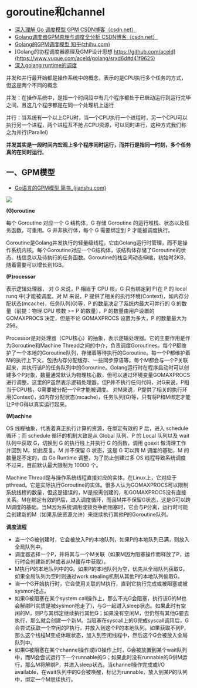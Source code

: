 # goroutine和channel

- [深入理解 Go 调度模型 GPM CSDN博客（csdn.net）](https://blog.csdn.net/weixin_41335923/article/details/124483409)
- [Golang调度器GPM原理与调度全分析 CSDN博客（csdn.net）](https://blog.csdn.net/flynetcn/article/details/126628952)
- [Golang的GPM调度模型 知乎(zhihu.com)](https://zhuanlan.zhihu.com/p/688644598)
- [Golang的协程调度器原理及GMP设计思想 https://github.com/aceld](https://www.yuque.com/aceld/golang/srxd6d#d41f9625)
- [深入golang runtime的调度](https://zboya.github.io/post/go_scheduler/)

并发和并行最开始都是操作系统中的概念，表示的是CPU执行多个任务的方式，但这是两个不同的概念

并发：在操作系统中，是指一个时间段中有几个程序都处于已启动运行到运行完毕之间，且这几个程序都是在同一个处理机上运行

并行：当系统有一个以上CPU时，当一个CPU执行一个进程时，另一个CPU可以执行另一个进程，两个进程互不抢占CPU资源，可以同时进行，这种方式我们称之为并行(Parallel)

**并发其实是一段时间内宏观上多个程序同时运行，而并行是指同一时刻，多个任务真的在同时运行**。

## 一、GPM模型

- [Go语言的GPM模型 简书_(jianshu.com)](https://www.jianshu.com/p/504d9eaf0fd1)

![](https://upload-images.jianshu.io/upload_images/13145841-5d7777384d1fff65.png)


**(G)oroutine**

每个 Goroutine 对应一个 G 结构体，G 存储 Goroutine 的运行堆栈、状态以及任务函数，可重用。G 并非执行体，每个 G 需要绑定到 P 才能被调度执行。

Goroutine是Golang并发执行的轻量级线程。它由Golang运行时管理，而不是操作系统内核。每个Goroutine对应一个G结构体，该结构体存储了Goroutine的状态、栈信息以及待执行的任务函数。Goroutine的栈空间动态伸缩，初始时2KB，随着需要可以增长到1GB。

**(P)rocessor**

表示逻辑处理器， 对 G 来说，P 相当于 CPU 核，G 只有绑定到 P(在 P 的 local runq 中)才能被调度。对 M 来说，P 提供了相关的执行环境(Context)，如内存分配状态(mcache)，任务队列(G)等，P 的数量决定了系统内最大可并行的 G 的数量（前提：物理 CPU 核数 >= P 的数量），P 的数量由用户设置的 GOMAXPROCS 决定，但是不论 GOMAXPROCS 设置为多大，P 的数量最大为 256。

Processor是对处理器（CPU核心）的抽象，表示逻辑处理器。它的主要作用是作为Goroutine和Machine Thread之间的中介，负责调度Goroutines。每个P都维护了一个本地的Goroutine队列，存储着等待执行的Goroutine。每一个P都维护着M的执行上下文，包括内存分配缓存、一些同步原语等。每个M都会与一个P关联起来，并执行该P的任务队列中的Goroutine。Golang运行时在程序启动时可以创建多个P对象，数量通常默认为物理核心数，但可以通过环境变量GOMAXPROCS进行调整。这里的P虽然表示逻辑处理器，但P并不执行任何代码，对G来说，P相当于CPU核，G需要被分配一个P才能被调度。 对M来说，P提供了相关的执行环境(Context)，如内存分配状态(mcache)，任务队列(G)等，只有将P和M绑定才能让P中G得以真实运行起来。

**(M)achine**

OS 线程抽象，代表着真正执行计算的资源，在绑定有效的 P 后，进入 schedule 循环；而 schedule 循环的机制大致是从 Global 队列、P 的 Local 队列以及 wait 队列中获取 G，切换到 G 的执行栈上并执行 G 的函数，调用 goexit 做清理工作并回到 M，如此反复。M 并不保留 G 状态，这是 G 可以跨 M 调度的基础，M 的数量是不定的，由 Go Runtime 调整，为了防止创建过多 OS 线程导致系统调度不过来，目前默认最大限制为 10000 个。

Machine Thread是与操作系统线程直接对应的实体。在Linux上，它对应于pthread。它是实际执行Goroutine的实体。很多人认为GOMAXPROCS可以限制系统线程的数量，但这是错误的，M是按需创建的，和GOMAXPROCS没有直接关系。M在绑定有效的P后，进入调度循环，而且M并不保留G状态，这是G可以跨M调度的基础。当M因为系统调用或锁竞争而阻塞时，它会与P分离，运行时可能会创建新的M（如果系统资源允许）来继续执行其他P的Goroutine队列。

**调度流程**

- 当一个G被创建时，它会被放入P的本地队列，如果P的本地队列已满，则放入全局队列中。
- 调度器选择一个P，并将其与一个M关联（如果M因为阻塞操作而释放了P，运行时会创建新的M或者从M缓存中获取）。
- M执行P的本地队列中的G。如果P的本地队列为空，优先从全局队列获取G，如果全局队列为空时则通过work stealing机制从其他P的本地队列偷取G。
- 当一个G开始执行时，它会使用关联的M执行，直到它执行完成或被阻塞或被sysmon抢占。
- 如果G被阻塞在某个system call操作上，那么不光G会阻塞，执行该G的M也会解绑P(实质是被sysmon抢走了)，与G一起进入sleep状态。如果此时有空闲的M，则P与其绑定继续执行其他G；如果没有空闲M，但仍然有其他G要去执行，那么就会创建一个新M。当阻塞在syscall上的G完成syscall调用后，G会尝试获取一个空闲的P执行，并放入到这个P的本地队列。如果获取不到P，那么这个线程M变成休眠状态，加入到空闲线程中，然后这个G会被放入全局队列中。
- 如果G被阻塞在某个channel操作或I/O操作上时，G会被放置到某个wait队列中，而M会尝试运行下一个runnable的G；如果此时没有runnable的G供M运行，那么M将解绑P，并进入sleep状态。当channel操作完成或I/O available，在wait队列中的G会被唤醒，标记为runnable，放入到某P的队列中，绑定一个M继续执行。

